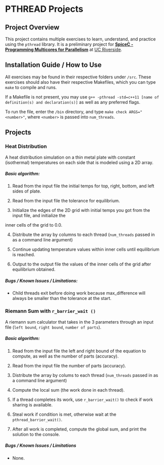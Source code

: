 PTHREAD Projects
==================

Project Overview
-------------------
This project contains multiple exercises to learn, understand, and practice using the `pthread` library.
It is a preliminary project for [**SpiceC - Programming Multicores for Parallelism**](http://www.cs.ucr.edu/~gupta/research/Projects/multi1.html) at [UC Riverside](http://ucr.edu).

Installation Guide / How to Use
-------------------------------
All exercises may be found in their respective folders under `/src`. These exercises should also have their respective Makefiles, which you can type `make` to compile and runs.

If a Makefile is not present, you may use `g++ -pthread -std=c++11 [name of definition(s) and declaration(s)]` as well as any preferred flags.

To run the file, enter the `/bin` directory, and type `make check ARGS="<number>"`, where `<number>` is passed into `num_threads`.

Projects
-----------------------------

### Heat Distribution

A heat distribution simulation on a thin metal plate with constant (isothermal) temperatures on each side that is modeled using a 2D array. 

##### Basic algorithm:

1. Read from the input file the initial temps for top, right, bottom, and left sides of plate.

2. Read from the input file the tolerance for equilibrium.

3. Initialize the edges of the 2D grid with initial temps you got from the input file, and initialize the

inner cells of the grid to 0.0.

4. Distribute the array by columns to each thread (`num_threads` passed in as a command line argument)

5. Continue updating temperature values within inner cells until equilibrium is reached.

6. Output to the output file the values of the inner cells of the grid after equilibrium obtained.

##### Bugs / Known Issues / Limitations:
- Child threads exit before doing work because max_difference will always be smaller than the tolerance at the start.

### Riemann Sum with `r_barrier_wait ()`

A riemann sum calculator that takes in the 3 parameters through an input file (`left bound`, `right bound`, `number of parts`).

##### Basic algorithm:

1. Read from the input file the left and right bound of the equation to compute, as well as the number of parts (accuracy).

2. Read from the input file the number of parts (accuracy).

3. Distribute the array by colums to each thread (`num_threads` passed in as a command line argument)

4. Compute the local sum (the work done in each thread).

5. If a thread completes its work, use `r_barrier_wait()` to check if work sharing is available.

6. Steal work if condition is met, otherwise wait at the `pthread_barrier_wait()`.

7. After all work is completed, compute the global sum, and print the solution to the console.

##### Bugs / Known Issues / Limitations

- None.

